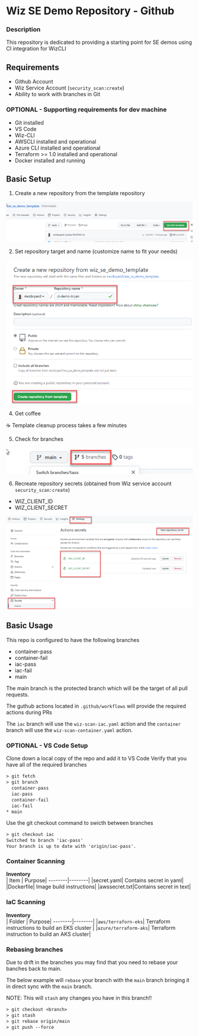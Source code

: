 # Wiz SE Demo Repository - Github

### Description
This repository is dedicated to providing a starting point for SE demos using CI integration for WizCLI

## Requirements

* Github Account
* Wiz Service Account (`security_scan:create`)
* Ability to work with branches in Git

### OPTIONAL - Supporting requirements for dev machine

* Git installed
* VS Code
* Wiz-CLI
* AWSCLI installed and operational
* Azure CLI installed and operational
* Terraform >= 1.0 installed and operational
* Docker installed and running

## Basic Setup

1. Create a new repository from the template repository

![](images/create_from_template.png)

2. Set repository target and name (customize name to fit your needs)

![](images/create_repo.png)

4. Get coffee

☕️ Template cleanup process takes a few minutes

5. Check for branches

![](images/check_branches.png)

6. Recreate repository secrets (obtained from Wiz service account `security_scan:create`)
  * WIZ_CLIENT_ID
  * WIZ_CLIENT_SECRET

![](images/create_secrets.png)
## Basic Usage

This repo is configured to have the following branches

* container-pass
* container-fail
* iac-pass
* iac-fail
* main

The main branch is the protected branch which will be the target of all pull requests.

The guthub actions located in `.github/workflows` will provide the required actions during PRs

The `iac` branch will use the `wiz-scan-iac.yaml` action and the `container` branch will use the `wiz-scan-container.yaml` action.

### OPTIONAL - VS Code Setup

Clone down a local copy of the repo and add it to VS Code
Verify that you have all of the required branches

```
> git fetch
> git branch
  container-pass
  iac-pass
  container-fail
  iac-fail
* main
```
Use the git checkout command to swicth between branches
```
> git checkout iac
Switched to branch 'iac-pass'
Your branch is up to date with 'origin/iac-pass'.
```
### Container Scanning

<b>Inventory</b></br>
| Item | Purpose|
--------|--------|
|secret.yaml| Contains secret in yaml|
|Dockerfile| Image build instructions|
|awssecret.txt|Contains secret in text|

### IaC Scanning

<b>Inventory</b></br>
| Folder | Purpose|
--------|--------|
|`aws/terraforn-eks`| Terraform instructions to build an EKS cluster |
|`azure/terraform-aks`| Terraform instruction to build an AKS cluster|

### Rebasing branches

Due to drift in the branches you may find that you need to rebase your banches back to main.

The below example will `rebase` your branch with the `main` branch bringing it in direct sync with the `main` branch.

NOTE: This will `stash` any changes you have in this branch!!

```
> git checkout <branch>
> git stash
> git rebase origin/main
> git push --force
```

